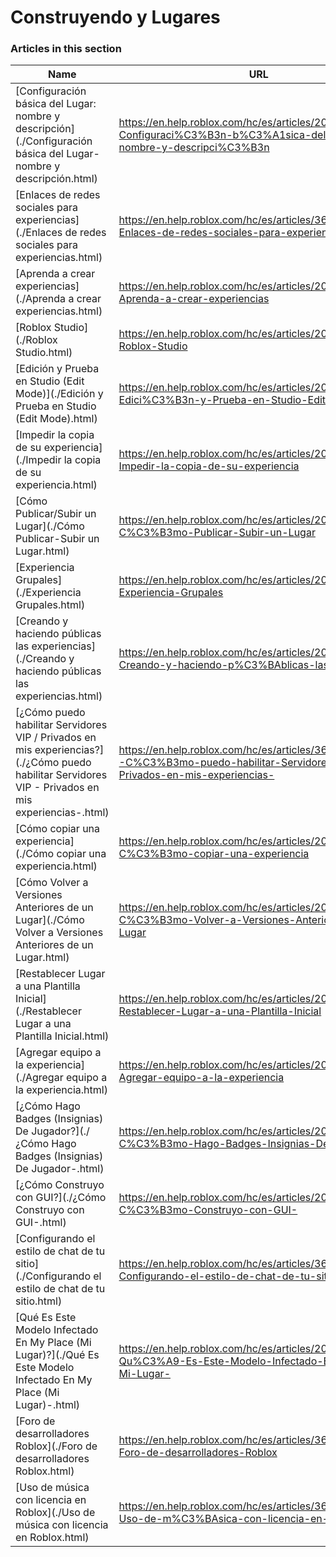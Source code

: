 # Construyendo y Lugares  
### Articles in this section
Name|URL
-|-
[Configuración básica del Lugar: nombre y descripción](./Configuración básica del Lugar- nombre y descripción.html) |https://en.help.roblox.com/hc/es/articles/203314030-Configuraci%C3%B3n-b%C3%A1sica-del-Lugar-nombre-y-descripci%C3%B3n
[Enlaces de redes sociales para experiencias](./Enlaces de redes sociales para experiencias.html) |https://en.help.roblox.com/hc/es/articles/360000910966-Enlaces-de-redes-sociales-para-experiencias
[Aprenda a crear experiencias](./Aprenda a crear experiencias.html) |https://en.help.roblox.com/hc/es/articles/203625344-Aprenda-a-crear-experiencias
[Roblox Studio](./Roblox Studio.html) |https://en.help.roblox.com/hc/es/articles/203313860-Roblox-Studio
[Edición y Prueba en Studio (Edit Mode)](./Edición y Prueba en Studio (Edit Mode).html) |https://en.help.roblox.com/hc/es/articles/203313870-Edici%C3%B3n-y-Prueba-en-Studio-Edit-Mode-
[Impedir la copia de su experiencia](./Impedir la copia de su experiencia.html) |https://en.help.roblox.com/hc/es/articles/203313940-Impedir-la-copia-de-su-experiencia
[Cómo Publicar/Subir un Lugar](./Cómo Publicar-Subir un Lugar.html) |https://en.help.roblox.com/hc/es/articles/203313890-C%C3%B3mo-Publicar-Subir-un-Lugar
[Experiencia Grupales](./Experiencia Grupales.html) |https://en.help.roblox.com/hc/es/articles/203313760-Experiencia-Grupales
[Creando y haciendo públicas las experiencias](./Creando y haciendo públicas las experiencias.html) |https://en.help.roblox.com/hc/es/articles/203313950-Creando-y-haciendo-p%C3%BAblicas-las-experiencias
[¿Cómo puedo habilitar Servidores VIP / Privados en mis experiencias?](./¿Cómo puedo habilitar Servidores VIP - Privados en mis experiencias-.html) |https://en.help.roblox.com/hc/es/articles/360000781023--C%C3%B3mo-puedo-habilitar-Servidores-VIP-Privados-en-mis-experiencias-
[Cómo copiar una experiencia](./Cómo copiar una experiencia.html) |https://en.help.roblox.com/hc/es/articles/203313900-C%C3%B3mo-copiar-una-experiencia
[Cómo Volver a Versiones Anteriores de un Lugar](./Cómo Volver a Versiones Anteriores de un Lugar.html) |https://en.help.roblox.com/hc/es/articles/203313850-C%C3%B3mo-Volver-a-Versiones-Anteriores-de-un-Lugar
[Restablecer Lugar a una Plantilla Inicial](./Restablecer Lugar a una Plantilla Inicial.html) |https://en.help.roblox.com/hc/es/articles/203313920-Restablecer-Lugar-a-una-Plantilla-Inicial
[Agregar equipo a la experiencia](./Agregar equipo a la experiencia.html) |https://en.help.roblox.com/hc/es/articles/203314050-Agregar-equipo-a-la-experiencia
[¿Cómo Hago Badges (Insignias) De Jugador?](./¿Cómo Hago Badges (Insignias) De Jugador-.html) |https://en.help.roblox.com/hc/es/articles/203313650--C%C3%B3mo-Hago-Badges-Insignias-De-Jugador-
[¿Cómo Construyo con GUI?](./¿Cómo Construyo con GUI-.html) |https://en.help.roblox.com/hc/es/articles/203313960--C%C3%B3mo-Construyo-con-GUI-
[Configurando el estilo de chat de tu sitio](./Configurando el estilo de chat de tu sitio.html) |https://en.help.roblox.com/hc/es/articles/360019904552-Configurando-el-estilo-de-chat-de-tu-sitio
[Qué Es Este Modelo Infectado En My Place (Mi Lugar)?](./Qué Es Este Modelo Infectado En My Place (Mi Lugar)-.html) |https://en.help.roblox.com/hc/es/articles/203312920-Qu%C3%A9-Es-Este-Modelo-Infectado-En-My-Place-Mi-Lugar-
[Foro de desarrolladores Roblox](./Foro de desarrolladores Roblox.html) |https://en.help.roblox.com/hc/es/articles/360000240223-Foro-de-desarrolladores-Roblox
[Uso de música con licencia en Roblox](./Uso de música con licencia en Roblox.html) |https://en.help.roblox.com/hc/es/articles/360000927163-Uso-de-m%C3%BAsica-con-licencia-en-Roblox